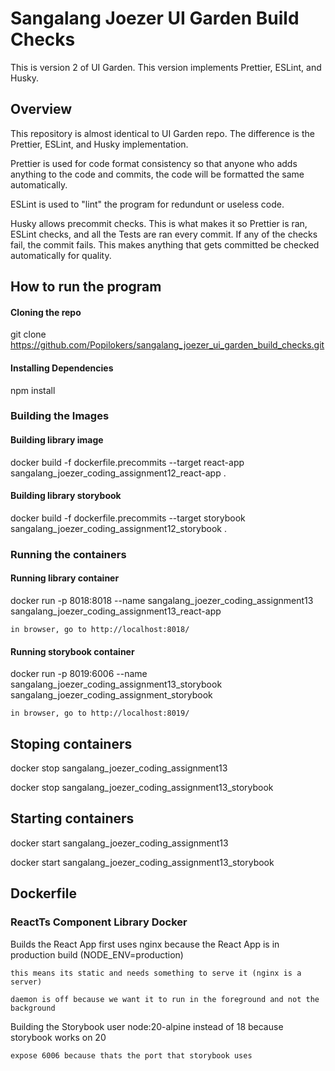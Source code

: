 # Sangalang Joezer UI Garden Build Checks

This is version 2 of UI Garden. This version implements Prettier, ESLint, and Husky.

## Overview

This repository is almost identical to UI Garden repo. The difference is the Prettier, ESLint, and Husky implementation.

Prettier is used for code format consistency so that anyone who adds anything to the code and commits, the code will be formatted the same automatically.

ESLint is used to "lint" the program for redundunt or useless code.

Husky allows precommit checks. This is what makes it so Prettier is ran, ESLint checks, and all the Tests are ran every commit. If any of the checks fail, the commit fails. This makes anything that gets committed be checked automatically for quality.

## How to run the program

#### Cloning the repo

git clone https://github.com/Popilokers/sangalang_joezer_ui_garden_build_checks.git

#### Installing Dependencies

npm install

### Building the Images

#### Building library image

docker build -f dockerfile.precommits --target react-app sangalang_joezer_coding_assignment12_react-app .

#### Building library storybook

docker build -f dockerfile.precommits --target storybook sangalang_joezer_coding_assignment12_storybook .

### Running the containers

#### Running library container

docker run -p 8018:8018 --name sangalang_joezer_coding_assignment13 sangalang_joezer_coding_assignment13_react-app

    in browser, go to http://localhost:8018/

#### Running storybook container

docker run -p 8019:6006 --name sangalang_joezer_coding_assignment13_storybook sangalang_joezer_coding_assignment_storybook

    in browser, go to http://localhost:8019/

## Stoping containers

docker stop sangalang_joezer_coding_assignment13

docker stop sangalang_joezer_coding_assignment13_storybook

## Starting containers

docker start sangalang_joezer_coding_assignment13

docker start sangalang_joezer_coding_assignment13_storybook

## Dockerfile

### ReactTs Component Library Docker

Builds the React App first
uses nginx because the React App is in production build (NODE_ENV=production)

    this means its static and needs something to serve it (nginx is a server)

    daemon is off because we want it to run in the foreground and not the background

Building the Storybook
user node:20-alpine instead of 18 because storybook works on 20

    expose 6006 because thats the port that storybook uses
